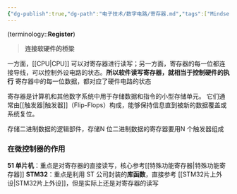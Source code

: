 ```yaml
---
{"dg-publish":true,"dg-path":"电子技术/数字电路/寄存器.md","tags":["Mindset"],"permalink":"/电子技术/数字电路/寄存器/","dgPassFrontmatter":true,"noteIcon":"","created":"2024-05-21T15:20:28.152+08:00","updated":"2025-05-03T15:03:08.338+08:00"}
---
```



(terminology::**Register**)
>**连接软硬件的桥梁**

一方面，[[CPU\|CPU]] 可以对寄存器进行读写；另一方面，寄存器的每一位都连接导线，可以控制外设电路的状态。**所以软件读写寄存器，就相当于控制硬件的执行**
寄存器中的每一位数据，都对应了硬件电路的状态

寄存器是计算机和其他数字系统中用于存储数据和指令的小型存储单元。
它们通常由[[触发器\|触发器]]（Flip-Flops）构成，能够保持信息直到被新的数据覆盖或系统复位。

存储二进制数据的逻辑部件，存储N 位二进制数据的寄存器要用N 个触发器组成

### 在微控制器的作用
**51 单片机**：重点是对寄存器的直接读写，核心参考[[特殊功能寄存器\|特殊功能寄存器]]
**STM32**：重点是利用 ST 公司封装的**库函数**，直接参考 [[STM32片上外设\|STM32片上外设]]，但是实际上还是对寄存器的读写




